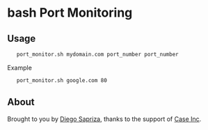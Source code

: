 bash Port Monitoring
====================

Usage
-----

``` bash
   port_monitor.sh mydomain.com port_number port_number
```

Example

``` bash
   port_monitor.sh google.com 80
```

About
-----
Brought to you by [Diego Sapriza](http://github.com/av4tar), thanks to the support of [Case Inc](http://case-inc.com).
